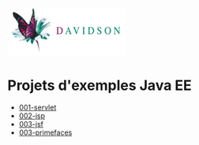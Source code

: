 ![alt text](https://github.com/marc-bouvier-dav/dav-j2ee-tuto/blob/master/dav_logo_small.png "Davidson Consulting")

Projets d'exemples Java EE
==========================

 * [001-servlet](https://github.com/marc-bouvier-dav/dav-j2ee-tuto/tree/master/001-servlet)
 * [002-jsp](https://github.com/marc-bouvier-dav/dav-j2ee-tuto/tree/master/002-jsp)
 * [003-jsf](https://github.com/marc-bouvier-dav/dav-j2ee-tuto/tree/master/003-jsf)
 * [003-primefaces](https://github.com/marc-bouvier-dav/dav-j2ee-tuto/tree/master/004-primefaces)
